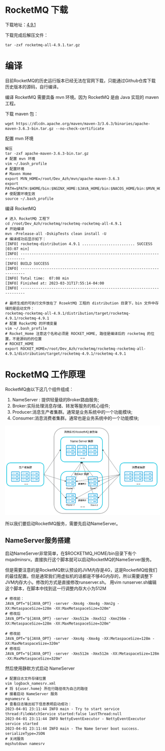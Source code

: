 # RocketMQ 下载
下载地址：[4.9.1](https://github.com/apache/rocketmq/archive/refs/tags/rocketmq-all-4.9.1.tar.gz)

下载完成后解压文件：
```shell
tar -zxf rocketmq-all-4.9.1.tar.gz 
```

# 编译
目前RocketMQ的历史运行版本已经无法在官网下载，只能通过Github仓库下载 历史版本的源码，自行编译。

编译 RocketMQ 需要具备 mvn 环境。因为 RocketMQ 是由 Java 实现的 maven 工程。

下载 maven 包：
```shell
wget https://dlcdn.apache.org/maven/maven-3/3.6.3/binaries/apache-maven-3.6.3-bin.tar.gz --no-check-certificate
```
配置 mvn 环境
```shell
解压
tar -zxf apache-maven-3.6.3-bin.tar.gz 
# 配置 mvn 环境
vim ~/.bash_profile
# 配置环境
# Maven Home
export MVN_HOME=/root/Dev_Azh/mvn/apache-maven-3.6.3
export PATH=$PATH:$HOME/bin:$NGINX_HOME:$JAVA_HOME/bin:$NACOS_HOME/bin:$MVN_HOME/bin
# 使配置环境生效
source ~/.bash_profile
```

编译 RocketMQ
```shell
# 进入 RocketMQ 工程下
cd /root/Dev_Azh/rocketmq/rocketmq-rocketmq-all-4.9.1
# 开始编译
mvn -Prelease-all -DskipTests clean install -U
# 编译成功后显示如下：
[INFO] rocketmq-distribution 4.9.1 ........................ SUCCESS [03:07 min]
[INFO] ------------------------------------------------------------------------
[INFO] BUILD SUCCESS
[INFO] ------------------------------------------------------------------------
[INFO] Total time:  07:08 min
[INFO] Finished at: 2023-03-31T17:55:14-04:00
[INFO] ------------------------------------------------------------------------

# 最终生成的可执行文件放在了 RcoektMQ 工程的 distribution 目录下，bin 文件中存储的是启动文件：
rocketmq-rocketmq-all-4.9.1/distribution/target/rocketmq-4.9.1/rocketmq-4.9.1
# 配置 RocketMQ 的环境变量
vim ~/.bash_profile
# Rocket_Home 注意这个名称必须是 ROCKET_HOME, 路径是编译后的 rocketmq 的位置，不是源码的的位置
# ROCKET_HOME
export ROCKET_HOME=/root/Dev_Azh/rocketmq/rocketmq-rocketmq-all-4.9.1/distribution/target/rocketmq-4.9.1/rocketmq-4.9.1
```
# RocketMQ 工作原理
RocketMQ由以下这几个组件组成：
1. NameServer : 提供轻量级的Broker路由服务;
2. Broker:实际处理消息存储、转发等服务的核心组件;
3. Producer:消息生产者集群。通常是业务系统中的一个功能模块;
4. Consumer:消息消费者集群。通常也是业务系统中的一个功能模块;

![](../photo/1.RocketMQ组件说明.png)

所以我们要启动RocketMQ服务，需要先启动NameServer。

## NameServer服务搭建
启动NameServer非常简单，在$ROCKETMQ_HOME/bin目录下有个 mqadminsrv。直接执行这个脚本就可以启动RocketMQ的NameServer服务。

但是需要注意的是RocketMQ默认预设的JVM内存是4G，这是RocketMQ给我们的最佳配置。但是通常我们用虚拟机的话都是不够4G内存的，所以需要调整下
JVM内存大小。修改的方式是直接修改runserver.sh。 用vim runserver.sh编辑这个脚本，在脚本中找到这一行调整内存大小为512M
```shell
# 修改前：
JAVA_OPT="${JAVA_OPT} -server -Xms4g -Xmx4g -Xmn2g -XX:MetaspaceSize=128m -XX:MaxMetaspaceSize=320m"
# 修改后
JAVA_OPT="${JAVA_OPT} -server -Xms512m -Xmx512 -Xmn256m -XX:MetaspaceSize=128m -XX:MaxMetaspaceSize=320m"

# 修改前
JAVA_OPT="${JAVA_OPT} -server -Xms4g -Xmx4g -XX:MetaspaceSize=128m -XX:MaxMetaspaceSize=320m"
# 修改后
JAVA_OPT="${JAVA_OPT} -server -Xms512m -Xmx512m -XX:MetaspaceSize=128m -XX:MaxMetaspaceSize=320m"
```
然后使用静默方式启动 NameServer
```shell
# 配置日志文件存储位置
vim logback_namesrv.xml
# 将 ${user.home} 所在行路径改为自己的路径
# 接着启动 NameServer 服务
mqnamesrv &
# 查看日志输出如下信息表明启动成功：
2023-04-01 23:11:44 INFO main - Try to start service thread:FileWatchService started:false lastThread:null
2023-04-01 23:11:44 INFO NettyEventExecutor - NettyEventExecutor service started
2023-04-01 23:11:44 INFO main - The Name Server boot success. serializeType=JSON
# 关闭服务
mqshutdown namesrv
```




